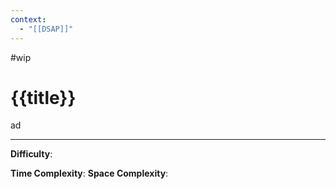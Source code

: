 ```yaml
---
context:
  - "[[DSAP]]"
---
```


#wip

# {{title}}

ad

---

**Difficulty**:

**Time Complexity**:
**Space Complexity**:

```c

```
